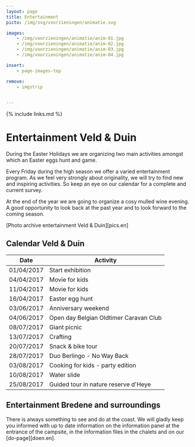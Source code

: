 ```yaml
---
layout: page
title: Entertainment
picto: /img/svg/voorzieningen/animatie.svg

images:
    - /img/voorzieningen/animatie/anim-01.jpg
    - /img/voorzieningen/animatie/anim-02.jpg
    - /img/voorzieningen/animatie/anim-03.jpg
    - /img/voorzieningen/animatie/anim-04.jpg

insert:
    - page-images-top

remove:
    - imgstrip
    

---
```

{% include links.md %}

# Entertainment Veld & Duin

During the Easter Holidays we are organizing two main activities amongst which an Easter eggs hunt and game.

Every Friday during the high season we offer a varied entertainment program. As we feel very strongly about originality, we will try to find new and inspiring activities. So keep an eye on our calendar for a complete and current survey.

At the end of the year we are going to organize a cosy mulled wine evening. A good opportunity to look back at the past year and to look forward to the coming season.

[Photo archive entertainment Veld & Duin][pics.en]


## Calendar Veld & Duin

| Date | Activity|
|-------|------------|
|   01/04/2017    |    Start exhibition |
|   04/04/2017    |    Movie for kids     |
|   11/04/2017    |    Movie for kids     |
|   16/04/2017    |    Easter egg hunt     |
|   03/06/2017    |    Anniversary weekend      |
|   04/06/2017    |    Open day Belgian Oldtimer Caravan Club     |
|   08/07/2017    |    Giant picnic     |
|   13/07/2017    |    Crafting       |
|   20/07/2017    |    Snack & bike tour      |
|   28/07/2017    |    Duo Berlingo - No Way Back      |
|   03/08/2017    |    Cooking for kids - party edition      |
|   10/08/2017    |    Water slide     |
|   25/08/2017    |    Guided tour in nature reserve d'Heye    |



## Entertainment Bredene and surroundings

There is always something to see and do at the coast. We will gladly keep you informed with up to date information on the information panel at the entrance of the campsite, in the information files in the chalets and on our [do-page][doen.en]. 

